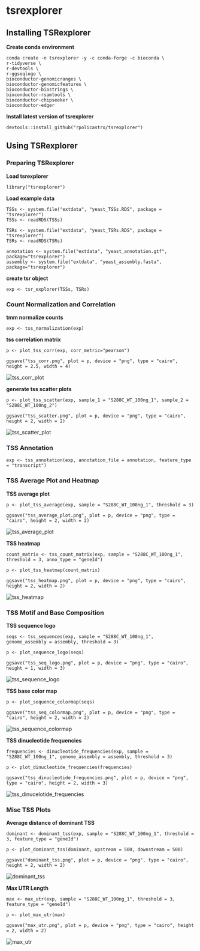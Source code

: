 # tsrexplorer

## Installing TSRexplorer

**Create conda environment**
```
conda create -n tsrexplorer -y -c conda-forge -c bioconda \
r-tidyverse \
r-devtools \
r-ggseqlogo \
bioconductor-genomicranges \
bioconductor-genomicfeatures \
bioconductor-biostrings \
bioconductor-rsamtools \
bioconductor-chipseeker \
bioconductor-edger
```

**Install latest version of tsrexplorer**
```
devtools::install_github("rpolicastro/tsrexplorer")
```

## Using TSRexplorer

### Preparing TSRexplorer

**Load tsrexplorer**

```
library("tsrexplorer")
```

**Load example data**

```
TSSs <- system.file("extdata", "yeast_TSSs.RDS", package = "tsrexplorer")
TSSs <- readRDS(TSSs)

TSRs <- system.file("extdata", "yeast_TSRs.RDS", package = "tsrexplorer")
TSRs <- readRDS(TSRs)

annotation <- system.file("extdata", "yeast_annotation.gtf", package="tsrexplorer")
assembly <- system.file("extdata", "yeast_assembly.fasta", package="tsrexplorer")
```

**create tsr object**

```
exp <- tsr_explorer(TSSs, TSRs)
```

### Count Normalization and Correlation

**tmm normalize counts**

```
exp <- tss_normalization(exp)
```

**tss correlation matrix**

```
p <- plot_tss_corr(exp, corr_metric="pearson")

ggsave("tss_corr.png", plot = p, device = "png", type = "cairo", height = 2.5, width = 4)
```
![tss_corr_plot](./inst/images/tss_corr.png)

**generate tss scatter plots**

```
p <- plot_tss_scatter(exp, sample_1 = "S288C_WT_100ng_1", sample_2 = "S288C_WT_100ng_2")

ggsave("tss_scatter.png", plot = p, device = "png", type = "cairo", height = 2, width = 2)
```
![tss_scatter_plot](./inst/images/tss_scatter.png)

### TSS Annotation

```
exp <- tss_annotation(exp, annotation_file = annotation, feature_type = "transcript")
```

### TSS Average Plot and Heatmap

**TSS average plot**

```
p <- plot_tss_average(exp, sample = "S288C_WT_100ng_1", threshold = 3)

ggsave("tss_average_plot.png", plot = p, device = "png", type = "cairo", height = 2, width = 2)
```

![tss_average_plot](./inst/images/tss_average_plot.png)

**TSS heatmap**

```
count_matrix <- tss_count_matrix(exp, sample = "S288C_WT_100ng_1", threshold = 3, anno_type = "geneId")

p <- plot_tss_heatmap(count_matrix)

ggsave("tss_heatmap.png", plot = p, device = "png", type = "cairo", height = 2, width = 2)
```

![tss_heatmap](./inst/images/tss_heatmap.png)

### TSS Motif and Base Composition

**TSS sequence logo**

```
seqs <- tss_sequences(exp, sample = "S288C_WT_100ng_1", genome_assembly = assembly, threshold = 3)

p <- plot_sequence_logo(seqs)

ggsave("tss_seq_logo.png", plot = p, device = "png", type = "cairo", height = 1, width = 3)

```

![tss_sequence_logo](./inst/images/tss_seq_logo.png)

**TSS base color map**

```
p <- plot_sequence_colormap(seqs)

ggsave("tss_seq_colormap.png", plot = p, device = "png", type = "cairo", height = 2, width = 2)
```
![tss_sequence_colormap](./inst/images/tss_seq_colormap.png)

**TSS dinucleotide frequencies**

```
frequencies <- dinucleotide_frequencies(exp, sample = "S288C_WT_100ng_1", genome_assembly = assembly, threshold = 3)

p <- plot_dinucleotide_frequencies(frequencies)

ggsave("tss_dinucleotide_frequencies.png", plot = p, device = "png", type = "cairo", height = 2, width = 3)
```

![tss_dinucelotide_frequencies](./inst/images/tss_dinucleotide_frequencies.png)

### Misc TSS Plots

**Average distance of dominant TSS**

```
dominant <- dominant_tss(exp, sample = "S288C_WT_100ng_1", threshold = 3, feature_type = "geneId")

p <- plot_dominant_tss(dominant, upstream = 500, downstream = 500)

ggsave("dominant_tss.png", plot = p, device = "png", type = "cairo", height = 2, width = 2)
```

![dominant_tss](./inst/images/dominant_tss.png)

**Max UTR Length**
``` 
max <- max_utr(exp, sample = "S288C_WT_100ng_1", threshold = 3, feature_type = "geneId")

p <- plot_max_utr(max)

ggsave("max_utr.png", plot = p, device = "png", type = "cairo", height = 2, width = 2)
```

![max_utr](./inst/images/max_utr.png)
